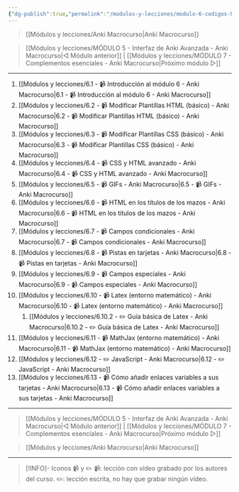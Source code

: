 ```yaml
---
{"dg-publish":true,"permalink":"/modulos-y-lecciones/modulo-6-codigos-html-css-latex-math-jax-y-java-script-anki-macrocurso/","noteIcon":"","updated":"2024-05-15T22:20:33.938+02:00"}
---
```



> [[Módulos y lecciones/Anki Macrocurso\|Anki Macrocurso]]

> [[Módulos y lecciones/MÓDULO 5 - Interfaz de Anki Avanzada - Anki Macrocurso\|◁ Módulo anterior]] | [[Módulos y lecciones/MÓDULO 7 - Complementos esenciales - Anki Macrocurso\|Próximo módulo ▷]]

---

1. [[Módulos y lecciones/6.1 - 📹 Introducción al módulo 6 - Anki Macrocurso\|6.1 - 📹 Introducción al módulo 6 - Anki Macrocurso]]
2. [[Módulos y lecciones/6.2 - 📹 Modificar Plantillas HTML (básico) - Anki Macrocurso\|6.2 - 📹 Modificar Plantillas HTML (básico) - Anki Macrocurso]]
3. [[Módulos y lecciones/6.3 - 📹 Modificar Plantillas CSS (básico) - Anki Macrocurso\|6.3 - 📹 Modificar Plantillas CSS (básico) - Anki Macrocurso]]
4. [[Módulos y lecciones/6.4 - 📹 CSS y HTML avanzado - Anki Macrocurso\|6.4 - 📹 CSS y HTML avanzado - Anki Macrocurso]]
5. [[Módulos y lecciones/6.5 - 📹 GIFs - Anki Macrocurso\|6.5 - 📹 GIFs - Anki Macrocurso]]
6. [[Módulos y lecciones/6.6 - 📹 HTML en los títulos de los mazos - Anki Macrocurso\|6.6 - 📹 HTML en los títulos de los mazos - Anki Macrocurso]]
7. [[Módulos y lecciones/6.7 - 📹 Campos condicionales - Anki Macrocurso\|6.7 - 📹 Campos condicionales - Anki Macrocurso]]
8. [[Módulos y lecciones/6.8 - 📹 Pistas en tarjetas - Anki Macrocurso\|6.8 - 📹 Pistas en tarjetas - Anki Macrocurso]]
9. [[Módulos y lecciones/6.9 - 📹 Campos especiales - Anki Macrocurso\|6.9 - 📹 Campos especiales - Anki Macrocurso]]
10. [[Módulos y lecciones/6.10 - 📹 Latex (entorno matemático) - Anki Macrocurso\|6.10 - 📹 Latex (entorno matemático) - Anki Macrocurso]]
	1. [[Módulos y lecciones/6.10.2 - ✏️ Guía básica de Latex - Anki Macrocurso\|6.10.2 - ✏️ Guía básica de Latex - Anki Macrocurso]]
11. [[Módulos y lecciones/6.11 - 📹 MathJax (entorno matemático) - Anki Macrocurso\|6.11 - 📹 MathJax (entorno matemático) - Anki Macrocurso]]
12. [[Módulos y lecciones/6.12 - ✏️ JavaScript - Anki Macrocurso\|6.12 - ✏️ JavaScript - Anki Macrocurso]]
13. [[Módulos y lecciones/6.13 - 📹 Cómo añadir enlaces variables a sus tarjetas - Anki Macrocurso\|6.13 - 📹 Cómo añadir enlaces variables a sus tarjetas - Anki Macrocurso]]

---

> [[Módulos y lecciones/MÓDULO 5 - Interfaz de Anki Avanzada - Anki Macrocurso\|◁ Módulo anterior]] | [[Módulos y lecciones/MÓDULO 7 - Complementos esenciales - Anki Macrocurso\|Próximo módulo ▷]]

> [[Módulos y lecciones/Anki Macrocurso\|Anki Macrocurso]]

---

> [!INFO]- Iconos 📹 y ✏️
> 📹: lección con vídeo grabado por los autores del curso.
> ✏️: lección escrita, no hay que grabar ningún vídeo.